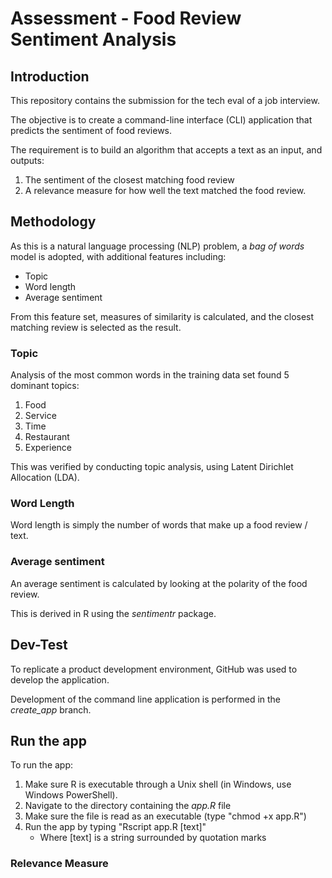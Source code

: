 # Assessment - Food Review Sentiment Analysis

## Introduction

This repository contains the submission for the tech eval of a job interview.

The objective is to create a command-line interface (CLI) application that 
predicts the sentiment of food reviews.

The requirement is to build an algorithm that accepts a text as an input, 
and outputs:

1. The sentiment of the closest matching food review
2. A relevance measure for how well the text matched the food review.

## Methodology

As this is a natural language processing (NLP) problem,
a *bag of words* model is adopted, with additional features including:

* Topic
* Word length
* Average sentiment


From this feature set, measures of similarity is calculated, 
and the closest matching review is selected as the result.

### Topic

Analysis of the most common words in the training data set found 5 dominant topics:

1. Food
2. Service
3. Time
4. Restaurant
5. Experience

This was verified by conducting topic analysis, using Latent Dirichlet Allocation (LDA).

### Word Length

Word length is simply the number of words that make up a food review / text.

### Average sentiment

An average sentiment is calculated by looking at the polarity of the food review.

This is derived in R using the *sentimentr* package.

## Dev-Test

To replicate a product development environment, 
GitHub was used to develop the application.

Development of the command line application is performed in the *create_app* branch.

## Run the app

To run the app:

1. Make sure R is executable through a Unix shell (in Windows, use Windows PowerShell).
2. Navigate to the directory containing the *app.R* file
3. Make sure the file is read as an executable (type "chmod +x app.R")
4. Run the app by typing "Rscript app.R [text]"
    + Where [text] is a string surrounded by quotation marks

### Relevance Measure

